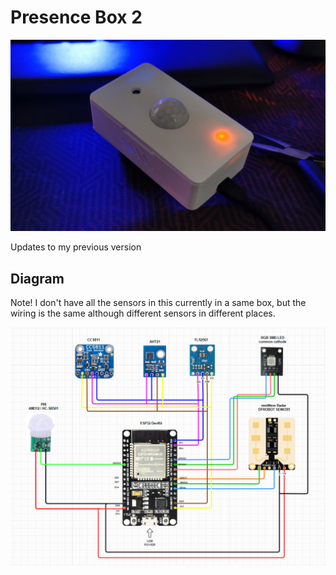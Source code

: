 # Presence Box 2

![](presence-box.png)

Updates to my previous version



## Diagram

Note! I don't have all the sensors in this currently in a same box, but the wiring is the same although different sensors in different places.

![](presence-box-diagram.png)

